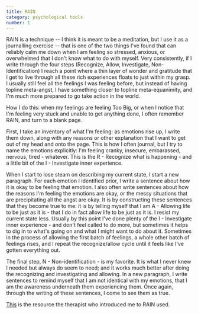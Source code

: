 ```yaml
---
title: RAIN
category: psychological tools
number: 1
---
```

RAIN is a technique -- I think it is meant to be a meditation, but I use it as a journalling exercise -- that is one of the two things I've found that can reliably calm me down when I am feeling so stressed, anxious, or overwhelmed that I don't know what to do with myself. Very consistently, if I write through the four steps (Recognize, Allow, Investigate, Non-Identification) I reach a point where a thin layer of wonder and gratitude that I get to live through all these rich experiences floats to just within my grasp. I usually still feel all the feelings I was feeling before, but instead of having topline meta-angst, I have something closer to topline meta-equanimity, and I'm much more prepared to go take action in the world.

How I do this: when my feelings are feeling Too Big, or when I notice that I'm feeling very stuck and unable to get anything done, I often remember RAIN, and turn to a blank page.

First, I take an inventory of what I'm feeling: as emotions rise up, I write them down, along with any reasons or other explanation that I want to get out of my head and onto the page. This is how I often journal, but I try to name the emotions explicitly: I'm feeling cranky, insecure, embarassed, nervous, tired - whatever. This is the R - Recognize what is happening - and a little bit of the I - Investigate inner experience.

When I start to lose steam on describing my current state, I start a new paragraph. For each emotion I identified prior, I write a sentence about how it is okay to be feeling that emotion. I also often write sentences about how the reasons I'm feeling the emotions are okay, or the messy situations that are precipitating all the angst are okay. It is by constructing these sentences that they become true to me: it is by telling myself that I am A - Allowing life to be just as it is - that I do in fact allow life to be just as it is. I resist my current state less. Usually by this point I've done plenty of the I - Investigate inner experience - and don't feel called to do more, but sometimes it helps to dig in to what's going on and what I might want to do about it. Sometimes in the process of allowing the first batch of feelings, a whole other batch of feelings rises, and I repeat the recognize/allow cycle until it feels like I've gotten everything out.

The final step, N - Non-identification - is my favorite. It is what I never knew I needed but always do seem to need; and it works much better after doing the recognizing and investigating and allowing. In a new paragraph, I write sentences to remind myself that I am not identical with my emotions, that I am the awareness underneath them experiencing them. Once again, through the writing of these sentences, I come to see them as true.

<a href = "https://melliobrien.com/r-n-four-step-process-using-mindfulness-difficult-times/">This</a> is the resource the therapist who introduced me to RAIN used.
